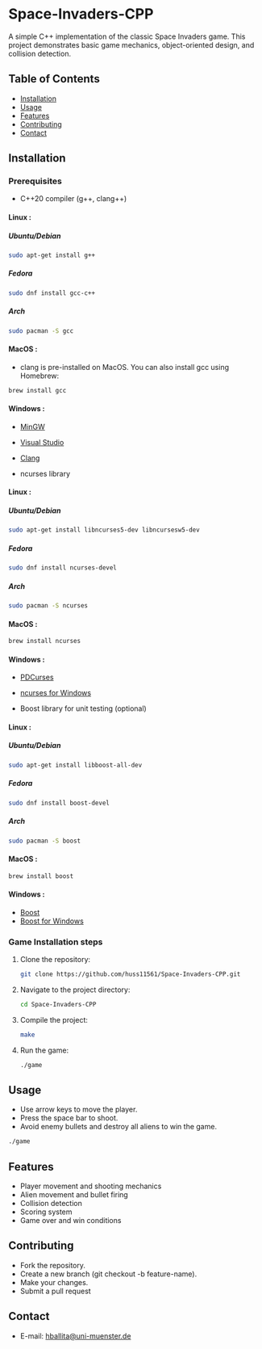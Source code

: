 # Space-Invaders-CPP

A simple C++ implementation of the classic Space Invaders game. This project demonstrates basic game mechanics, object-oriented design, and collision detection.

## Table of Contents

- [Installation](#installation)
- [Usage](#usage)
- [Features](#features)
- [Contributing](#contributing)
- [Contact](#contact)

## Installation 

### Prerequisites
- C++20 compiler (g++, clang++)

#### Linux :

##### Ubuntu/Debian
```bash
sudo apt-get install g++
```
##### Fedora
```bash
sudo dnf install gcc-c++
```
##### Arch
```bash
sudo pacman -S gcc
```
#### MacOS :
- clang is pre-installed on MacOS. You can also install gcc using Homebrew:
```bash
brew install gcc
```
#### Windows : 
- [MinGW](https://sourceforge.net/projects/mingw-w64/)
- [Visual Studio](https://visualstudio.microsoft.com/)
- [Clang](https://releases.llvm.org/download.html)

- ncurses library

#### Linux :
##### Ubuntu/Debian
```bash
sudo apt-get install libncurses5-dev libncursesw5-dev
```
##### Fedora
```bash
sudo dnf install ncurses-devel
```
##### Arch
```bash
sudo pacman -S ncurses
```
#### MacOS :
```bash
brew install ncurses
```
#### Windows :
- [PDCurses](https://pdcurses.org/)
- [ncurses for Windows](https://invisible-island.net/ncurses/ncurses.faq.html#which_implementation)

- Boost library for unit testing (optional)

#### Linux :
##### Ubuntu/Debian
```bash
sudo apt-get install libboost-all-dev
```
##### Fedora
```bash
sudo dnf install boost-devel
```
##### Arch
```bash
sudo pacman -S boost
```
#### MacOS :
```bash
brew install boost
```
#### Windows :
- [Boost](https://www.boost.org/)
- [Boost for Windows](https://www.boost.org/doc/libs/1_77_0/more/getting_started/windows.html)


### Game Installation steps
1. Clone the repository:
   ```bash
   git clone https://github.com/huss11561/Space-Invaders-CPP.git
   ```
2. Navigate to the project directory:
   ```bash
   cd Space-Invaders-CPP
   ```
3. Compile the project:
   ```bash
   make
   ```
4. Run the game:
   ```bash
   ./game
   ```

## Usage
- Use arrow keys to move the player.
- Press the space bar to shoot.
- Avoid enemy bullets and destroy all aliens to win the game.

```bash
./game
```
 
## Features 

- Player movement and shooting mechanics
- Alien movement and bullet firing
- Collision detection
- Scoring system
- Game over and win conditions

## Contributing

- Fork the repository.
- Create a new branch (git checkout -b feature-name).
- Make your changes.
- Submit a pull request

## Contact 

- E-mail: hballita@uni-muenster.de
